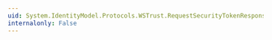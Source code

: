 ```yaml
---
uid: System.IdentityModel.Protocols.WSTrust.RequestSecurityTokenResponse.IsFinal
internalonly: False
---
```

